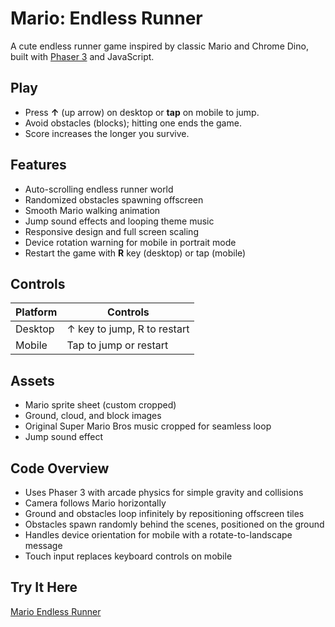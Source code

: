 # Mario: Endless Runner

A cute endless runner game inspired by classic Mario and Chrome Dino, built with [Phaser 3](https://phaser.io/phaser3) and JavaScript.

## Play

- Press **↑** (up arrow) on desktop or **tap** on mobile to jump.
- Avoid obstacles (blocks); hitting one ends the game.
- Score increases the longer you survive.

## Features

- Auto-scrolling endless runner world
- Randomized obstacles spawning offscreen
- Smooth Mario walking animation
- Jump sound effects and looping theme music
- Responsive design and full screen scaling
- Device rotation warning for mobile in portrait mode
- Restart the game with **R** key (desktop) or tap (mobile)


## Controls

| Platform | Controls        |
|----------|-----------------|
| Desktop  | ↑ key to jump, R to restart |
| Mobile   | Tap to jump or restart |

## Assets

- Mario sprite sheet (custom cropped)
- Ground, cloud, and block images
- Original Super Mario Bros music cropped for seamless loop
- Jump sound effect

## Code Overview

- Uses Phaser 3 with arcade physics for simple gravity and collisions
- Camera follows Mario horizontally
- Ground and obstacles loop infinitely by repositioning offscreen tiles
- Obstacles spawn randomly behind the scenes, positioned on the ground
- Handles device orientation for mobile with a rotate-to-landscape message
- Touch input replaces keyboard controls on mobile

## Try It Here

[Mario Endless Runner](https://mario-endless-runner.netlify.app/)